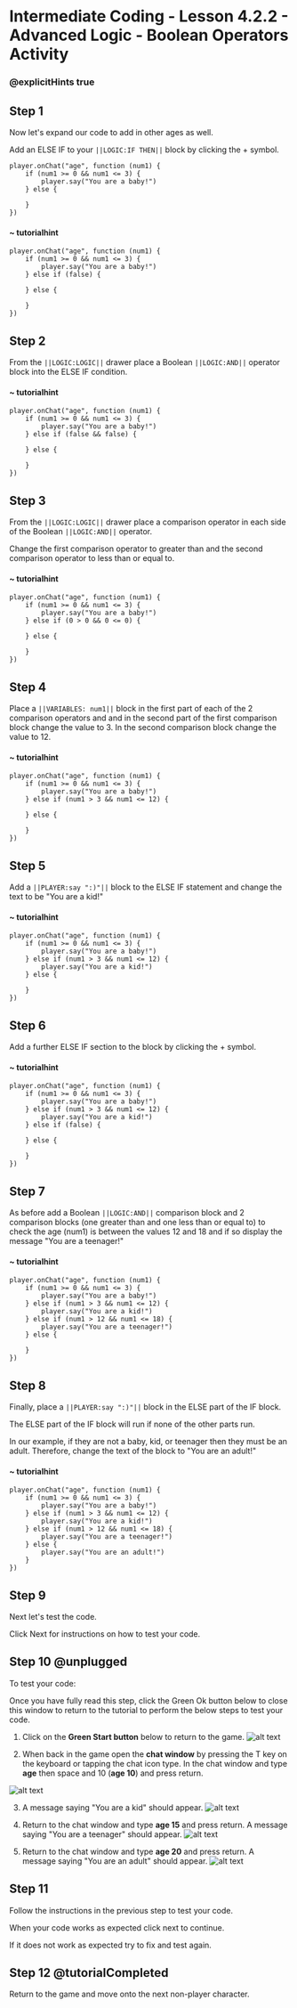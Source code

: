 # Intermediate Coding - Lesson 4.2.2 - Advanced Logic - Boolean Operators Activity

### @explicitHints true

## Step 1
Now let's expand our code to add in other ages as well.

Add an ELSE IF to your ``||LOGIC:IF THEN||``  block by clicking the + symbol.

```template
player.onChat("age", function (num1) {
    if (num1 >= 0 && num1 <= 3) {
        player.say("You are a baby!")   	
    } else {
    	
    }
})
```

#### ~ tutorialhint
```blocks 
player.onChat("age", function (num1) {
    if (num1 >= 0 && num1 <= 3) {
        player.say("You are a baby!")
    } else if (false) {
    	
    } else {
    	
    }
})
```

## Step 2
From the ``||LOGIC:LOGIC||`` drawer place a Boolean ``||LOGIC:AND||`` operator block into the ELSE IF condition.

#### ~ tutorialhint
```blocks 
player.onChat("age", function (num1) {
    if (num1 >= 0 && num1 <= 3) {
        player.say("You are a baby!")
    } else if (false && false) {
    	
    } else {
    	
    }
})
```

## Step 3
From the ``||LOGIC:LOGIC||`` drawer place a comparison operator in each side of the Boolean ``||LOGIC:AND||`` operator.

Change the first comparison operator to greater than and the second comparison operator to less than or equal to.
#### ~ tutorialhint
```blocks 
player.onChat("age", function (num1) {
    if (num1 >= 0 && num1 <= 3) {
        player.say("You are a baby!")
    } else if (0 > 0 && 0 <= 0) {
    	
    } else {
    	
    }
})
```

## Step 4
Place a ``||VARIABLES: num1||`` block in the first part of each of the 2 comparison operators and and in the second part of the first comparison block change the value to 3. In the second comparison block change the value to 12.


#### ~ tutorialhint
```blocks 
player.onChat("age", function (num1) {
    if (num1 >= 0 && num1 <= 3) {
        player.say("You are a baby!")
    } else if (num1 > 3 && num1 <= 12) {
    	
    } else {
    	
    }
})
```

## Step 5
Add a ``||PLAYER:say ":)"||`` block to the ELSE IF statement and change the text to be "You are a kid!"
#### ~ tutorialhint
```blocks 
player.onChat("age", function (num1) {
    if (num1 >= 0 && num1 <= 3) {
        player.say("You are a baby!")
    } else if (num1 > 3 && num1 <= 12) {
        player.say("You are a kid!")
    } else {
    	
    }
})
```

## Step 6
Add a further ELSE IF section to the block by clicking the + symbol.
#### ~ tutorialhint
```blocks 
player.onChat("age", function (num1) {
    if (num1 >= 0 && num1 <= 3) {
        player.say("You are a baby!")
    } else if (num1 > 3 && num1 <= 12) {
        player.say("You are a kid!")
    } else if (false) {
    	
    } else {
    	
    }
})
```

## Step 7
As before add a Boolean ``||LOGIC:AND||`` comparison block and 2 comparison blocks (one greater than and one less than or equal to) to check the age (num1) is between the values 12 and 18 and if so display the message "You are a teenager!"
#### ~ tutorialhint
```blocks 
player.onChat("age", function (num1) {
    if (num1 >= 0 && num1 <= 3) {
        player.say("You are a baby!")
    } else if (num1 > 3 && num1 <= 12) {
        player.say("You are a kid!")
    } else if (num1 > 12 && num1 <= 18) {
        player.say("You are a teenager!")
    } else {
    	
    }
})
```

## Step 8
Finally, place a ``||PLAYER:say ":)"||`` block in the ELSE part of the IF block.

The ELSE part of the IF block will run if none of the other parts run.

In our example, if they are not a baby, kid, or teenager then they must be an adult. Therefore, change the text of the block to "You are an adult!"
#### ~ tutorialhint
```blocks 
player.onChat("age", function (num1) {
    if (num1 >= 0 && num1 <= 3) {
        player.say("You are a baby!")
    } else if (num1 > 3 && num1 <= 12) {
        player.say("You are a kid!")
    } else if (num1 > 12 && num1 <= 18) {
        player.say("You are a teenager!")
    } else {
        player.say("You are an adult!")
    }
})

```
## Step 9
Next let's test the code.

Click Next for instructions on how to test your code.

## Step 10 @unplugged
To test your code:

Once you have fully read this step, click the Green Ok button below to close this window to return to the tutorial to perform the below steps to test your code.

1. Click on the **Green Start button** below to return to the game.
![alt text](https://intermediatev3.codingcredentials.com/Lesson2/2.1.1/images/2.jpg?raw=true "Start")


2. When back in the game open the **chat window** by pressing the T key on the keyboard or tapping the chat icon type. In the chat window and type **age** then space and 10 (**age 10**) and press return.

![alt text](https://intermediatev3.codingcredentials.com/Lesson4/4.2.1/images/7.jpg?raw=true "Test")


3. A message saying "You are a kid" should appear.
![alt text](https://intermediatev3.codingcredentials.com/Lesson4/4.2.1/images/8.jpg?raw=true "Test")


4. Return to the chat window and type **age 15** and press return.
A message saying "You are a teenager" should appear.
![alt text](https://intermediatev3.codingcredentials.com/Lesson4/4.2.1/images/10.jpg?raw=true "Test")


5. Return to the chat window and type **age 20** and press return.
A message saying "You are an adult" should appear.
![alt text](https://intermediatev3.codingcredentials.com/Lesson4/4.2.1/images/12.jpg?raw=true "Test")



## Step 11
Follow the instructions in the previous step to test your code.

When your code works as expected click next to continue.

If it does not work as expected try to fix and test again.

## Step 12 @tutorialCompleted
Return to the game and move onto the next non-player character.